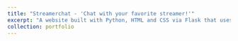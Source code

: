 ```yaml
---
title: "Streamerchat - 'Chat with your favorite streamer!'"
excerpt: "A website built with Python, HTML and CSS via Flask that uses OPENAI-API to mimic a conversation with a desired streamer. This project was created in the context of the seminar 'Informatik für Nicht-Informatiker (Programmierprojekte)' by Dr. Carl Friedrich Bolz-Tereick at HHU University Düsseldorf. Users are able to select a streamer by typing their name. Furthermore they can download the conversation and upload it to continue where they left off. - 2025 https://github.com/andreoppenheimer/streamer_chatbot"
collection: portfolio
---
```



